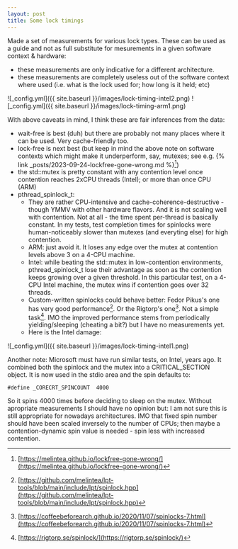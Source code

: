 ```yaml
---
layout: post
title: Some lock timings 
---
```


Made a set of measurements for various lock types. These can be used as a guide and not as full substitute for mesurements in a given software context & hardware:
- these measurements are only indicative for a different architecture. 
- these measurements are completely useless out of the software context where used (i.e. what is the lock used for; how long is it held; etc)


![_config.yml]({{ site.baseurl }}/images/lock-timing-intel2.png)
![_config.yml]({{ site.baseurl }}/images/lock-timing-arm1.png)

With above caveats in mind, I think these are fair inferences from the data:
- wait-free is best (duh) but there are probably not many places where it can be used. Very cache-friendly too.
- lock-free is next best (but keep in mind the above note on software contexts which might make it underperform, say, mutexes; see e.g. {% link _posts/2023-09-24-lockfree-gone-wrong.md %}[^1])
- the std::mutex is pretty constant with any contention level once contention reaches 2xCPU threads (Intel); or more than once CPU (ARM)
- pthread_spinlock_t: 
    - They are rather CPU-intensive and cache-coherence-destructive - though YMMV with other hardware flavors. And it is not scaling well with contention. Not at all - the time spent per-thread is basically constant. In my tests, test completion times for spinlocks were human-noticeably slower than mutexes (and everyting else) for high contention.
    - ARM: just avoid it. It loses  any edge over the mutex at contention levels above 3 on a 4-CPU machine. 
    - Intel: while beating the std::mutex in low-contention environments, pthread_spinlock_t lose their advantage as soon as the contention keeps growing over a given threshold. In this particular test, on a 4-CPU Intel machine, the mutex wins if contention goes over 32 threads. 
    - Custom-written spinlocks could behave better: Fedor Pikus's one has very good performance[^2]. Or the Rigtorp's one[^3]. Not a simple task[^4]. IMO the improved performance stems from periodically yielding/sleeping (cheating a bit?) but I have no measurements yet.
    - Here is the Intel damage:

![_config.yml]({{ site.baseurl }}/images/lock-timing-intel1.png)

Another note: Microsoft must have run similar tests, on Intel, years ago. It combined both the spinlock and the mutex into a CRITICAL_SECTION object. It is now used in the stdio area and the spin defaults to:

```
#define _CORECRT_SPINCOUNT  4000
```

So it spins 4000 times before deciding to sleep on the mutex. Without apropriate measurements I should have no opinion but: I am not sure this is still appropriate for nowadays architectures. IMO that fixed spin number should have been scaled inversely to the number of CPUs; then maybe a contention-dynamic spin value is needed - spin less with increased contention. 


<!--
```

Run on (4 X 3800 MHz CPU s)
CPU Caches:
  L1 Data 32 KiB (x2)
  L1 Instruction 32 KiB (x2)
  L2 Unified 256 KiB (x2)
  L3 Unified 4096 KiB (x1)
Load Average: 26.31, 9.47, 4.09
***WARNING*** CPU scaling is enabled, the benchmark real time measurements may be noisy and will incur extra overhead.
---------------------------------------------------------------------------------------
Benchmark                                  Time             CPU   Iterations       Rate
---------------------------------------------------------------------------------------
BM_Mutex/real_time/threads:1       372183265 ns    371930734 ns            2 45.0778M/s
BM_Mutex/real_time/threads:2       828728313 ns   1642745438 ns            2 20.2445M/s
BM_Mutex/real_time/threads:4       665142040 ns   1880502575 ns            4 12.6118M/s
BM_Mutex/real_time/threads:8       364317837 ns   1098455780 ns            8 11.5128M/s
BM_Mutex/real_time/threads:16      173021583 ns    549231827 ns           16 12.1208M/s
BM_Mutex/real_time/threads:32       92571975 ns    304178543 ns           32 11.3271M/s
BM_Mutex/real_time/threads:64       42670633 ns    142381319 ns           64 12.2869M/s
BM_Mutex/real_time/threads:128      22902619 ns     81923167 ns          128  11.446M/s
----------------------------------------------------------------------------
Benchmark                                  Time             CPU   Iterations
----------------------------------------------------------------------------
BM_Mutex/real_time/threads:1_BigO 320192283.19 (1)  758918673.04 (1)
BM_Mutex/real_time/threads:1_RMS          87 %            86 %
---------------------------------------------------------------------------------------
Benchmark                                  Time             CPU   Iterations       Rate
---------------------------------------------------------------------------------------
BM_PtSpin/real_time/threads:1      243797350 ns    243799186 ns            3 45.8775M/s
BM_PtSpin/real_time/threads:2      136664955 ns    272271103 ns            6 40.9206M/s
BM_PtSpin/real_time/threads:4      129163524 ns    391785787 ns            4 64.9456M/s
BM_PtSpin/real_time/threads:8      151475798 ns    499771150 ns            8 27.6896M/s
BM_PtSpin/real_time/threads:16     118245510 ns    407959808 ns           16 17.7356M/s
BM_PtSpin/real_time/threads:32      99280671 ns    358014631 ns           32 10.5617M/s
BM_PtSpin/real_time/threads:64      98019994 ns    365460396 ns           64 5.34879M/s
BM_PtSpin/real_time/threads:128     59609581 ns    242166590 ns          128 4.39768M/s
----------------------------------------------------------------------------
Benchmark                                  Time             CPU   Iterations
----------------------------------------------------------------------------
BM_PtSpin/real_time/threads:1_BigO 129532172.94 (1)  347653581.55 (1)
BM_PtSpin/real_time/threads:1_RMS         39 %            24 %
---------------------------------------------------------------------------------------
Benchmark                                  Time             CPU   Iterations       Rate
---------------------------------------------------------------------------------------
BM_LockFree/real_time/threads:1    279137910 ns    279135775 ns            3 40.0691M/s
BM_LockFree/real_time/threads:2    180197248 ns    359024386 ns            4 46.5524M/s
BM_LockFree/real_time/threads:4    116204665 ns    386142218 ns            8 36.0941M/s
BM_LockFree/real_time/threads:8     68312912 ns    229082265 ns            8 61.3984M/s
BM_LockFree/real_time/threads:16    35720324 ns    133002928 ns           16 58.7103M/s
BM_LockFree/real_time/threads:32    17453380 ns     62109020 ns           64 30.0393M/s
BM_LockFree/real_time/threads:64     8257981 ns     32608820 ns          128 31.7443M/s
BM_LockFree/real_time/threads:128    2753002 ns     13097931 ns          256 47.6106M/s
----------------------------------------------------------------------------
Benchmark                                  Time             CPU   Iterations
----------------------------------------------------------------------------
BM_LockFree/real_time/threads:1_BigO 88504677.73 (1)  186775417.82 (1)
BM_LockFree/real_time/threads:1_RMS        104 %            74 %
---------------------------------------------------------------------------------------
Benchmark                                  Time             CPU   Iterations       Rate
---------------------------------------------------------------------------------------
BM_WaitFree/real_time/threads:1    213561674 ns    213344938 ns            3 52.3727M/s
BM_WaitFree/real_time/threads:2     92615983 ns    184035918 ns            8  45.287M/s
BM_WaitFree/real_time/threads:4     47936493 ns    148999780 ns           12 58.3314M/s
BM_WaitFree/real_time/threads:8     31274736 ns    107253557 ns           32 33.5279M/s
BM_WaitFree/real_time/threads:16    13111093 ns     55743115 ns           64 39.9881M/s
BM_WaitFree/real_time/threads:32     6433701 ns     27816904 ns          128 40.7454M/s
BM_WaitFree/real_time/threads:64     3254567 ns     14226486 ns          320 32.2186M/s
BM_WaitFree/real_time/threads:128    1856911 ns      6830837 ns         1792 10.0837M/s
----------------------------------------------------------------------------
Benchmark                                  Time             CPU   Iterations
----------------------------------------------------------------------------
BM_WaitFree/real_time/threads:1_BigO 51255644.76 (1)  94781441.93 (1)
BM_WaitFree/real_time/threads:1_RMS        132 %            79 %


Run on (4 X ARM Cortex A76 2400 MHz CPU s)
Load Average: 0.62, 1.01, 2.31
***WARNING*** CPU scaling is enabled, the benchmark real time measurements may be noisy and will incur extra overhead.
---------------------------------------------------------------------------------------
Benchmark                                  Time             CPU   Iterations       Rate
---------------------------------------------------------------------------------------
BM_Mutex/real_time/threads:1       391728653 ns    391664156 ns            2 42.8287M/s
BM_Mutex/real_time/threads:2      1566944408 ns   3133732396 ns            2  10.707M/s
BM_Mutex/real_time/threads:4       612992238 ns   2392159907 ns            4 13.6847M/s
BM_Mutex/real_time/threads:8       307948406 ns   1236959937 ns            8 13.6202M/s
BM_Mutex/real_time/threads:16      152801352 ns    616390236 ns           16 13.7247M/s
BM_Mutex/real_time/threads:32       76441163 ns    309636400 ns           32 13.7174M/s
BM_Mutex/real_time/threads:64       37117348 ns    154299111 ns           64 14.1251M/s
BM_Mutex/real_time/threads:128      18554308 ns     76519239 ns          128 14.1285M/s
----------------------------------------------------------------------------
Benchmark                                  Time             CPU   Iterations
----------------------------------------------------------------------------
BM_Mutex/real_time/threads:1_BigO 395565984.59 (1)  1038920172.78 (1)
BM_Mutex/real_time/threads:1_RMS         122 %           103 %
---------------------------------------------------------------------------------------
Benchmark                                  Time             CPU   Iterations       Rate
---------------------------------------------------------------------------------------
BM_PtSpin/real_time/threads:1      335765098 ns    335708915 ns            2 49.9671M/s
BM_PtSpin/real_time/threads:2      962264267 ns   1924431122 ns            2 17.4351M/s
BM_PtSpin/real_time/threads:4      783641221 ns   3133445422 ns            4 10.7047M/s
BM_PtSpin/real_time/threads:8      817023173 ns   3622510467 ns            8 5.13364M/s
BM_PtSpin/real_time/threads:16     566111544 ns   2988853489 ns           16 3.70449M/s
BM_PtSpin/real_time/threads:32     555493463 ns   2963675116 ns           32 1.88765M/s
BM_PtSpin/real_time/threads:64     495072239 ns   2675959007 ns           64 1.05901M/s
BM_PtSpin/real_time/threads:128    443209706 ns   2504237100 ns          128 591.467k/s
----------------------------------------------------------------------------
Benchmark                                  Time             CPU   Iterations
----------------------------------------------------------------------------
BM_PtSpin/real_time/threads:1_BigO 619822588.94 (1)  2518602579.64 (1)
BM_PtSpin/real_time/threads:1_RMS         32 %            38 %
---------------------------------------------------------------------------------------
Benchmark                                  Time             CPU   Iterations       Rate
---------------------------------------------------------------------------------------
BM_LockFree/real_time/threads:1    304616840 ns    304599629 ns            2 55.0765M/s
BM_LockFree/real_time/threads:2   1293569432 ns   2586995454 ns            2 12.9697M/s
BM_LockFree/real_time/threads:4    432387447 ns   1725480652 ns            4 19.4007M/s
BM_LockFree/real_time/threads:8    206437024 ns    885006719 ns            8 20.3176M/s
BM_LockFree/real_time/threads:16   101065450 ns    446462100 ns           16 20.7504M/s
BM_LockFree/real_time/threads:32    49824142 ns    222821562 ns           32 21.0455M/s
BM_LockFree/real_time/threads:64    24972667 ns    111576392 ns           64 20.9945M/s
BM_LockFree/real_time/threads:128   12051590 ns     55933942 ns          128 21.7518M/s
----------------------------------------------------------------------------
Benchmark                                  Time             CPU   Iterations
----------------------------------------------------------------------------
BM_LockFree/real_time/threads:1_BigO 303115573.90 (1)  792359556.14 (1)
BM_LockFree/real_time/threads:1_RMS        132 %           107 %
---------------------------------------------------------------------------------------
Benchmark                                  Time             CPU   Iterations       Rate
---------------------------------------------------------------------------------------
BM_WaitFree/real_time/threads:1    195901983 ns    195836796 ns            4 42.8204M/s
BM_WaitFree/real_time/threads:2    476774620 ns    953498468 ns            2  35.189M/s
BM_WaitFree/real_time/threads:4    235439963 ns    936727617 ns            4 35.6295M/s
BM_WaitFree/real_time/threads:8    113586573 ns    468203491 ns            8 36.9261M/s
BM_WaitFree/real_time/threads:16    54961626 ns    235692911 ns           16 38.1567M/s
BM_WaitFree/real_time/threads:32    27041085 ns    118543902 ns           32 38.7771M/s
BM_WaitFree/real_time/threads:64    13129261 ns     58700909 ns           64 39.9328M/s
BM_WaitFree/real_time/threads:128    5941350 ns     29392164 ns          128  44.122M/s
----------------------------------------------------------------------------
Benchmark                                  Time             CPU   Iterations
----------------------------------------------------------------------------
BM_WaitFree/real_time/threads:1_BigO 140347057.76 (1)  374574532.35 (1)
BM_WaitFree/real_time/threads:1_RMS        107 %            94 %

```
-->

[^1]: [https://melintea.github.io/lockfree-gone-wrong/](https://melintea.github.io/lockfree-gone-wrong/)
[^2]: [https://github.com/melintea/lpt-tools/blob/main/include/lpt/spinlock.hpp](https://github.com/melintea/lpt-tools/blob/main/include/lpt/spinlock.hpp)
[^3]: [https://coffeebeforearch.github.io/2020/11/07/spinlocks-7.html](https://coffeebeforearch.github.io/2020/11/07/spinlocks-7.html)
[^4]: [https://rigtorp.se/spinlock/](https://rigtorp.se/spinlock/)

